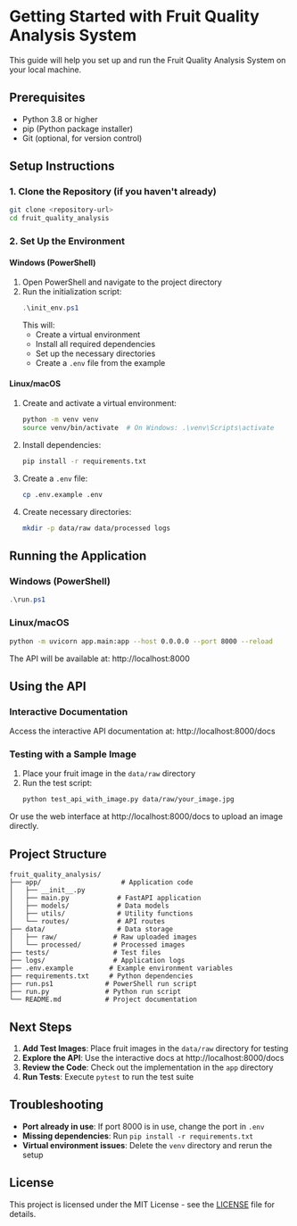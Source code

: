 # Getting Started with Fruit Quality Analysis System

This guide will help you set up and run the Fruit Quality Analysis System on your local machine.

## Prerequisites

- Python 3.8 or higher
- pip (Python package installer)
- Git (optional, for version control)

## Setup Instructions

### 1. Clone the Repository (if you haven't already)

```bash
git clone <repository-url>
cd fruit_quality_analysis
```

### 2. Set Up the Environment

#### Windows (PowerShell)

1. Open PowerShell and navigate to the project directory
2. Run the initialization script:
   ```powershell
   .\init_env.ps1
   ```
   This will:
   - Create a virtual environment
   - Install all required dependencies
   - Set up the necessary directories
   - Create a `.env` file from the example

#### Linux/macOS

1. Create and activate a virtual environment:
   ```bash
   python -m venv venv
   source venv/bin/activate  # On Windows: .\venv\Scripts\activate
   ```

2. Install dependencies:
   ```bash
   pip install -r requirements.txt
   ```

3. Create a `.env` file:
   ```bash
   cp .env.example .env
   ```

4. Create necessary directories:
   ```bash
   mkdir -p data/raw data/processed logs
   ```

## Running the Application

### Windows (PowerShell)

```powershell
.\run.ps1
```

### Linux/macOS

```bash
python -m uvicorn app.main:app --host 0.0.0.0 --port 8000 --reload
```

The API will be available at: http://localhost:8000

## Using the API

### Interactive Documentation

Access the interactive API documentation at:
http://localhost:8000/docs

### Testing with a Sample Image

1. Place your fruit image in the `data/raw` directory
2. Run the test script:
   ```bash
   python test_api_with_image.py data/raw/your_image.jpg
   ```

Or use the web interface at http://localhost:8000/docs to upload an image directly.

## Project Structure

```
fruit_quality_analysis/
├── app/                    # Application code
│   ├── __init__.py
│   ├── main.py            # FastAPI application
│   ├── models/            # Data models
│   ├── utils/             # Utility functions
│   └── routes/            # API routes
├── data/                  # Data storage
│   ├── raw/              # Raw uploaded images
│   └── processed/        # Processed images
├── tests/                # Test files
├── logs/                 # Application logs
├── .env.example         # Example environment variables
├── requirements.txt     # Python dependencies
├── run.ps1             # PowerShell run script
├── run.py              # Python run script
└── README.md           # Project documentation
```

## Next Steps

1. **Add Test Images**: Place fruit images in the `data/raw` directory for testing
2. **Explore the API**: Use the interactive docs at http://localhost:8000/docs
3. **Review the Code**: Check out the implementation in the `app` directory
4. **Run Tests**: Execute `pytest` to run the test suite

## Troubleshooting

- **Port already in use**: If port 8000 is in use, change the port in `.env`
- **Missing dependencies**: Run `pip install -r requirements.txt`
- **Virtual environment issues**: Delete the `venv` directory and rerun the setup

## License

This project is licensed under the MIT License - see the [LICENSE](LICENSE) file for details.
